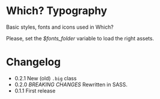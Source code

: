# Which? Typography

Basic styles, fonts and icons used in Which?

Please, set the *$fonts_folder* variable to load the right assets.

# Changelog

- 0.2.1 New (old) `.big` class
- 0.2.0 *BREAKING CHANGES* Rewritten in SASS.
- 0.1.1 First release
